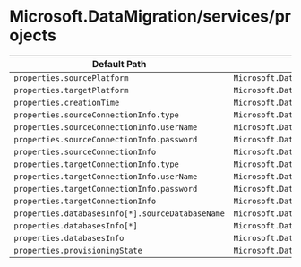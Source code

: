 # Microsoft.DataMigration/services/projects

| Default Path | Alias |
|---|---|
| `properties.sourcePlatform` | `Microsoft.DataMigration/services/projects/sourcePlatform` |
| `properties.targetPlatform` | `Microsoft.DataMigration/services/projects/targetPlatform` |
| `properties.creationTime` | `Microsoft.DataMigration/services/projects/creationTime` |
| `properties.sourceConnectionInfo.type` | `Microsoft.DataMigration/services/projects/sourceConnectionInfo.type` |
| `properties.sourceConnectionInfo.userName` | `Microsoft.DataMigration/services/projects/sourceConnectionInfo.userName` |
| `properties.sourceConnectionInfo.password` | `Microsoft.DataMigration/services/projects/sourceConnectionInfo.password` |
| `properties.sourceConnectionInfo` | `Microsoft.DataMigration/services/projects/sourceConnectionInfo` |
| `properties.targetConnectionInfo.type` | `Microsoft.DataMigration/services/projects/targetConnectionInfo.type` |
| `properties.targetConnectionInfo.userName` | `Microsoft.DataMigration/services/projects/targetConnectionInfo.userName` |
| `properties.targetConnectionInfo.password` | `Microsoft.DataMigration/services/projects/targetConnectionInfo.password` |
| `properties.targetConnectionInfo` | `Microsoft.DataMigration/services/projects/targetConnectionInfo` |
| `properties.databasesInfo[*].sourceDatabaseName` | `Microsoft.DataMigration/services/projects/databasesInfo[*].sourceDatabaseName` |
| `properties.databasesInfo[*]` | `Microsoft.DataMigration/services/projects/databasesInfo[*]` |
| `properties.databasesInfo` | `Microsoft.DataMigration/services/projects/databasesInfo` |
| `properties.provisioningState` | `Microsoft.DataMigration/services/projects/provisioningState` |

